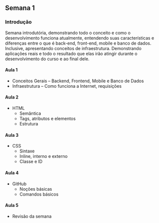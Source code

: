 ## Semana 1

### Introdução

Semana introdutória, demonstrando todo o conceito e como o desenvolvimento funciona atualmente, entendendo suas características e diferenças entre o que é back-end, front-end, mobile e banco de dados. Inclusive, apresentando conceitos de infraestrutura. Demonstrando aplicações reais e todo o resultado que elas irão atingir durante o desenvolvimento do curso e ao final dele.

#### Aula 1

- Conceitos Gerais – Backend, Frontend, Mobile e Banco de Dados
- Infraestrutura – Como funciona a Internet, requisições

#### Aula 2

- HTML
	- Semântica
	- Tags, atributos e elementos
	- Estrutura

#### Aula 3

- CSS
	- Sintaxe
	- Inline, interno e externo
	- Classe e ID

#### Aula 4

- GitHub
	- Noções básicas
	- Comandos básicos

#### Aula 5

- Revisão da semana
